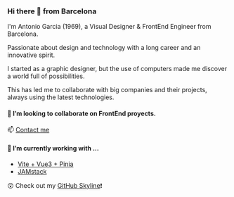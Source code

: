### Hi there 👋 from Barcelona

I'm Antonio Garcia (1969), a Visual Designer & FrontEnd Engineer from Barcelona.

Passionate about design and technology with a long career and an innovative spirit.

I started as a graphic designer, but the use of computers made me discover a world full of possibilities.

This has led me to collaborate with big companies and their projects, always using the latest technologies.

#### 👯 I’m looking to collaborate on FrontEnd proyects. 

📫 [Contact me ](https://www.linkedin.com/in/agarcia-bcn21/)

#### 🌱 I’m currently working with ...

- [Vite + Vue3 + Pinia](https://vuejs.org/)
- [JAMstack](https://jamstack.org)

<!--
**terremotoBCN/terremotoBCN** is a ✨ _special_ ✨ repository because its `README.md` (this file) appears on your GitHub profile.

Here are some ideas to get you started:

- 🔭 I’m currently working on ...
- 🌱 I’m currently learning ...
- 👯 I’m looking to collaborate on ...
- 🤔 I’m looking for help with ...
- 💬 Ask me about ...
- 📫 How to reach me: ...
- 😄 Pronouns: ...
- ⚡ Fun fact: ...
-->


😲 Check out my [GitHub Skyline](https://skyline.github.com/terremotoBCN/2021)❗ 
